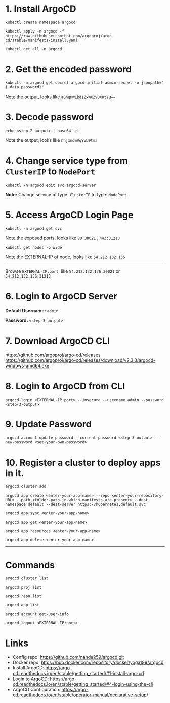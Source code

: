 # 1. Install ArgoCD
```console
kubectl create namespace argocd
```
```console
kubectl apply -n argocd -f https://raw.githubusercontent.com/argoproj/argo-cd/stable/manifests/install.yaml
```
```console
kubectl get all -n argocd
```
# 2. Get the encoded password
```console
kubectl -n argocd get secret argocd-initial-admin-secret -o jsonpath="{.data.password}"
```
Note the output, looks like `aGhqMW1kd1ZxWXZVOXRtYQ==`

# 3. Decode password
```console
echo <step-2-output> | base64 -d
```
Note the output, looks like `hhj1mdwVqYvU9tma`

# 4. Change service type from `ClusterIP` to `NodePort`
```console
kubectl -n argocd edit svc argocd-server
```
<b>Note:</b> Change service of type: `ClusterIP` to type: `NodePort`

# 5. Access ArgoCD Login Page
```console
kubectl -n argocd get svc
```
Note the exposed ports, looks like `80:30021` , `443:31213`
```console
kubectl get nodes -o wide
```
Note the EXTERNAL-IP of node, looks like `54.212.132.136`

---
Browse `EXTERNAL-IP:port`, like `54.212.132.136:30021` or `54.212.132.136:31213`
# 6. Login to ArgoCD Server

<b>Default Username:</b> `admin`

<b>Password:</b> `<step-3-output>`

# 7. Download ArgoCD CLI
https://github.com/argoproj/argo-cd/releases
https://github.com/argoproj/argo-cd/releases/download/v2.3.3/argocd-windows-amd64.exe

# 8. Login to ArgoCD from CLI
```console
argocd login <EXTERNAL-IP:port> --insecure --username admin --password <step-3-output>
```
# 9. Update Password
```console
argocd account update-password --current-password <step-3-output> --new-password <set-your-own-password>
```
# 10. Register a cluster to deploy apps in it.
```console
argocd cluster add
```
```console
argocd app create <enter-your-app-name> --repo <enter-your-repository-URL> --path <folder-path-in-which-manifests-are-present> --dest-namespace default --dest-server https://kubernetes.default.svc
```
```console
argocd app sync <enter-your-app-name>
```
```console
argocd app get <enter-your-app-name>
```
```console
argocd app resources <enter-your-app-name>
```
```console
argocd app delete <enter-your-app-name>
```
---
# Commands
```console
argocd cluster list
```
```console
argocd proj list
```
```console
argocd repo list
```
```console
argocd app list
```
```console
argocd account get-user-info
```
```console
argocd logout <EXTERNAL-IP:port>
```
# Links
* Config repo: https://github.com/nanda259/argocd.git
* Docker repo: https://hub.docker.com/repository/docker/yoga199/argocd
* Install ArgoCD: https://argo-cd.readthedocs.io/en/stable/getting_started/#1-install-argo-cd
* Login to ArgoCD: https://argo-cd.readthedocs.io/en/stable/getting_started/#4-login-using-the-cli
* ArgoCD Configuration: https://argo-cd.readthedocs.io/en/stable/operator-manual/declarative-setup/
